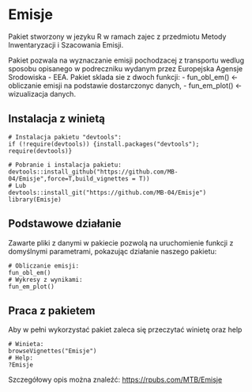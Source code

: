 # Emisje

<!-- badges: start -->
<!-- badges: end -->

Pakiet stworzony w jezyku R w ramach zajec z przedmiotu Metody Inwentaryzacji i Szacowania Emisji.

Pakiet pozwala na wyznaczanie emisji pochodzacej z transportu wedlug sposobu opisanego w podreczniku wydanym przez Europejska Agensje Srodowiska - EEA. Pakiet sklada sie z dwoch funkcji: - fun_obl_em() <- obliczanie emisji na podstawie dostarczonyc danych, - fun_em_plot() <- wizualizacja danych.

## Instalacja z winietą

``` {r setup, eval=FALSE}
# Instalacja pakietu "devtools":
if (!require(devtools)) {install.packages("devtools"); require(devtools)}

# Pobranie i instalacja pakietu:
devtools::install_github("https://github.com/MB-04/Emisje",force=T,build_vignettes = T))
# Lub
devtools::install_git("https://github.com/MB-04/Emisje")
library(Emisje)
```

## Podstawowe działanie

Zawarte pliki z danymi w pakiecie pozwolą na uruchomienie funkcji z domyślnymi parametrami, pokazując działanie naszego pakietu:

``` {r example, eval= FALSE}
# Obliczanie emisji:
fun_obl_em()
# Wykresy z wynikami:
fun_em_plot()
```
## Praca z pakietem

Aby w pełni wykorzystać pakiet zaleca się przeczytać winietę oraz help

```{r, eval=FALSE}
# Winieta:
browseVignettes("Emisje")
# Help:
?Emisje
```
Szczegółowy opis można znaleźć: https://rpubs.com/MTB/Emisje
